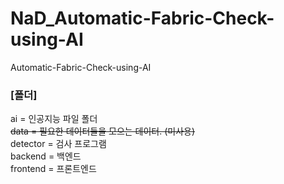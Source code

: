 # NaD_Automatic-Fabric-Check-using-AI
Automatic-Fabric-Check-using-AI

### **[폴더]**<br>
ai = 인공지능 파일 폴더<br>
~~data = 필요한 데이터들을 모으는 데이터. (미사용)<br>~~
detector = 검사 프로그램<br>
backend = 백엔드<br>
frontend = 프론트엔드<br>
